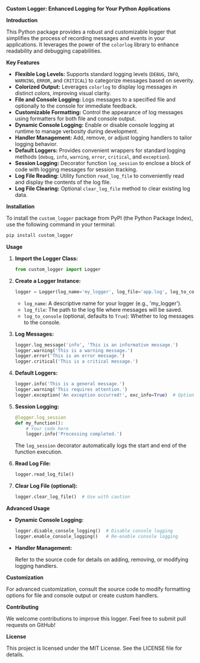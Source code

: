 **Custom Logger: Enhanced Logging for Your Python Applications**

**Introduction**

This Python package provides a robust and customizable logger that simplifies the process of recording messages and events in your applications. It leverages the power of the `colorlog` library to enhance readability and debugging capabilities.

**Key Features**

* **Flexible Log Levels:** Supports standard logging levels (`DEBUG`, `INFO`, `WARNING`, `ERROR`, and `CRITICAL`) to categorize messages based on severity.
* **Colorized Output:** Leverages `colorlog` to display log messages in distinct colors, improving visual clarity.
* **File and Console Logging:** Logs messages to a specified file and optionally to the console for immediate feedback.
* **Customizable Formatting:** Control the appearance of log messages using formatters for both file and console output.
* **Dynamic Console Logging:** Enable or disable console logging at runtime to manage verbosity during development.
* **Handler Management:** Add, remove, or adjust logging handlers to tailor logging behavior.
* **Default Loggers:** Provides convenient wrappers for standard logging methods (`debug`, `info`, `warning`, `error`, `critical`, and `exception`).
* **Session Logging:** Decorator function `log_session` to enclose a block of code with logging messages for session tracking.
* **Log File Reading:** Utility function `read_log_file` to conveniently read and display the contents of the log file.
* **Log File Clearing:** Optional `clear_log_file` method to clear existing log data.

**Installation**

To install the `custom_logger` package from PyPI (the Python Package Index), use the following command in your terminal:

```bash
pip install custom_logger
```

**Usage**

1. **Import the Logger Class:**

   ```python
   from custom_logger import Logger
   ```

2. **Create a Logger Instance:**

   ```python
   logger = Logger(log_name='my_logger', log_file='app.log', log_to_console=True)
   ```

   - `log_name`: A descriptive name for your logger (e.g., 'my_logger').
   - `log_file`: The path to the log file where messages will be saved.
   - `log_to_console` (optional, defaults to `True`): Whether to log messages to the console.

3. **Log Messages:**

   ```python
   logger.log_message('info', 'This is an informative message.')
   logger.warning('This is a warning message.')
   logger.error('This is an error message.')
   logger.critical('This is a critical message.')
   ```

4. **Default Loggers:**

   ```python
   logger.info('This is a general message.')
   logger.warning('This requires attention.')
   logger.exception('An exception occurred!', exc_info=True)  # Optional exception info
   ```

5. **Session Logging:**

   ```python
   @logger.log_session
   def my_function():
       # Your code here
       logger.info('Processing completed.')
   ```

   The `log_session` decorator automatically logs the start and end of the function execution.

6. **Read Log File:**

   ```python
   logger.read_log_file()
   ```

7. **Clear Log File (optional):**

   ```python
   logger.clear_log_file()  # Use with caution
   ```

**Advanced Usage**

* **Dynamic Console Logging:**

  ```python
  logger.disable_console_logging()  # Disable console logging
  logger.enable_console_logging()   # Re-enable console logging
  ```

* **Handler Management:**

   Refer to the source code for details on adding, removing, or modifying logging handlers.

**Customization**

For advanced customization, consult the source code to modify formatting options for file and console output or create custom handlers.

**Contributing**

We welcome contributions to improve this logger. Feel free to submit pull requests on GitHub!

**License**

This project is licensed under the MIT License. See the LICENSE file for details.
